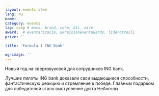 ```yaml
---
layout: events-item
lang: ru
name: 
category: events
tag: corp # mass, brand, corp, btl, mice
award:  # eventarizacia, ukrainianeventawards, liderotrasli
prize: ''

title: 'Formula 1 ING Bank'

og-image: ''
---
```


Новый год на сверхзвуковой  для сотрудников ING bank.

Лучшие пилоты ING bank доказали свои выдающиеся способности, фантастическую реакцию и стремление к победе. Главным подарком для победителей стало выступление дуэта НеАнгелы.
